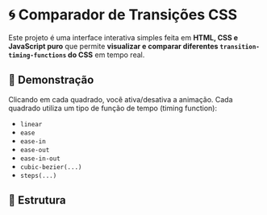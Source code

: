 # 🌀 Comparador de Transições CSS

Este projeto é uma interface interativa simples feita em **HTML, CSS e JavaScript puro** que permite **visualizar e comparar diferentes `transition-timing-functions` do CSS** em tempo real.

## 📸 Demonstração

Clicando em cada quadrado, você ativa/desativa a animação. Cada quadrado utiliza um tipo de função de tempo (timing function):

- `linear`
- `ease`
- `ease-in`
- `ease-out`
- `ease-in-out`
- `cubic-bezier(...)`
- `steps(...)`

## 📁 Estrutura

